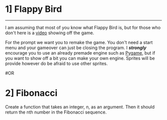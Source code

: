 # 1] Flappy Bird
-----
I am assuming that most of you know what Flappy Bird is, but for those who don't here is a [video](https://www.youtube.com/watch?v=fQoJZuBwrkU&ab_channel=IGN) showing off the game.

For the prompt we want you to remake the game. You don't need a start menu and your gameover can just be closing the program. I ***strongly*** encourage you to use an already premade engine such as [Pygame](https://www.pygame.org/wiki/GettingStarted), but if you want to show off a bit you can make your own engine. Sprites will be provide however do be afraid to use other sprites.

#OR

# 2] Fibonacci 

Create a function that takes an integer, n, as an argument. Then it should return the nth number in the Fibonacci sequence.
